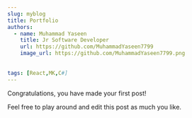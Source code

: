 ```yaml
---
slug: myblog
title: Portfolio
authors:
  - name: Muhammad Yaseen
    title: Jr Software Developer 
    url: https://github.com/MuhammadYaseen7799
    image_url: https://github.com/MuhammadYaseen7799.png
    
  
tags: [React,MK,C#]
---
```


Congratulations, you have made your first post!

Feel free to play around and edit this post as much you like.